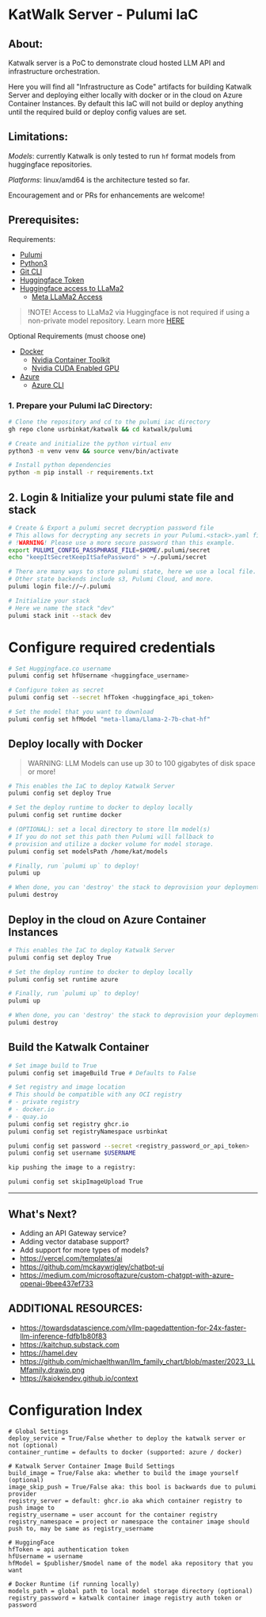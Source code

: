 # KatWalk Server - Pulumi IaC

## About:

Katwalk server is a PoC to demonstrate cloud hosted LLM API and infrastructure orchestration.

Here you will find all "Infrastructure as Code" artifacts for building Katwalk Server and deploying either locally with docker or in the cloud on Azure Container Instances. By default this IaC will not build or deploy anything until the required build or deploy config values are set.

## Limitations: 

*Models*: currently Katwalk is only tested to run `hf` format models from huggingface repositories.

*Platforms*: linux/amd64 is the architecture tested so far.

Encouragement and or PRs for enhancements are welcome!

## Prerequisites:

Requirements:

* [Pulumi](https://www.pulumi.com/docs/install/)
* [Python3](https://www.python.org/downloads/)
* [Git CLI](https://git-scm.com/book/en/v2/Getting-Started-Installing-Git)
* [Huggingface Token](https://huggingface.co/docs/transformers.js/guides/private)
* [Huggingface access to LLaMa2](https://huggingface.co/meta-llama)
  * [Meta LLaMa2 Access](https://ai.meta.com/resources/models-and-libraries/llama-downloads/)

> !NOTE! Access to LLaMa2 via Huggingface is not required if using a non-private model repository. Learn more [HERE](https://huggingface.co/docs/transformers.js/guides/private)

Optional Requirements (must choose one)
* [Docker](https://docs.docker.com/engine/install/)
  * [Nvidia Container Toolkit](https://docs.nvidia.com/datacenter/cloud-native/container-toolkit/latest/install-guide.html)
  * [Nvidia CUDA Enabled GPU](https://developer.nvidia.com/cuda-gpus)
* [Azure](https://azure.microsoft.com/en-us)
  * [Azure CLI](https://learn.microsoft.com/en-us/cli/azure/install-azure-cli)


### 1. Prepare your Pulumi IaC Directory:

```bash
# Clone the repository and cd to the pulumi iac directory
gh repo clone usrbinkat/katwalk && cd katwalk/pulumi

# Create and initialize the python virtual env
python3 -m venv venv && source venv/bin/activate

# Install python dependencies
python -m pip install -r requirements.txt
```

## 2. Login & Initialize your pulumi state file and stack

```bash
# Create & Export a pulumi secret decryption password file
# This allows for decrypting any secrets in your Pulumi.<stack>.yaml file
# !WARNING! Please use a more secure password than this example.
export PULUMI_CONFIG_PASSPHRASE_FILE=$HOME/.pulumi/secret
echo "keepItSecretKeepItSafePassword" > ~/.pulumi/secret

# There are many ways to store pulumi state, here we use a local file.
# Other state backends include s3, Pulumi Cloud, and more.
pulumi login file://~/.pulumi

# Initialize your stack
# Here we name the stack "dev"
pulumi stack init --stack dev
```


# Configure required credentials
```bash
# Set Huggingface.co username
pulumi config set hfUsername <huggingface_username>

# Configure token as secret
pulumi config set --secret hfToken <huggingface_api_token>

# Set the model that you want to download
pulumi config set hfModel "meta-llama/Llama-2-7b-chat-hf"
```
## Deploy locally with Docker

> WARNING: LLM Models can use up 30 to 100 gigabytes of disk space or more!

```bash
# This enables the IaC to deploy Katwalk Server
pulumi config set deploy True

# Set the deploy runtime to docker to deploy locally
pulumi config set runtime docker

# (OPTIONAL): set a local directory to store llm model(s)
# If you do not set this path then Pulumi will fallback to
# provision and utilize a docker volume for model storage.
pulumi config set modelsPath /home/kat/models

# Finally, run `pulumi up` to deploy!
pulumi up

# When done, you can 'destroy' the stack to deprovision your deployment
pulumi destroy
```

## Deploy in the cloud on Azure Container Instances

```bash
# This enables the IaC to deploy Katwalk Server
pulumi config set deploy True

# Set the deploy runtime to docker to deploy locally
pulumi config set runtime azure

# Finally, run `pulumi up` to deploy!
pulumi up

# When done, you can 'destroy' the stack to deprovision your deployment
pulumi destroy
```

## Build the Katwalk Container

```bash
# Set image build to True
pulumi config set imageBuild True # Defaults to False

# Set registry and image location
# This should be compatible with any OCI registry
# - private registry
# - docker.io
# - quay.io
pulumi config set registry ghcr.io
pulumi config set registryNamespace usrbinkat

pulumi config set password --secret <registry_password_or_api_token>
pulumi config set username $USERNAME

kip pushing the image to a registry:

pulumi config set skipImageUpload True
```

---------------------------------------------------------------------------
## What's Next?
- Adding an API Gateway service?
- Adding vector database support?
- Add support for more types of models?
- https://vercel.com/templates/ai
- https://github.com/mckaywrigley/chatbot-ui
- https://medium.com/microsoftazure/custom-chatgpt-with-azure-openai-9bee437ef733

## ADDITIONAL RESOURCES:
- https://towardsdatascience.com/vllm-pagedattention-for-24x-faster-llm-inference-fdfb1b80f83
- https://kaitchup.substack.com
- https://hamel.dev
- https://github.com/michaelthwan/llm_family_chart/blob/master/2023_LLMfamily.drawio.png
- https://kaiokendev.github.io/context

# Configuration Index
```
# Global Settings
deploy_service = True/False whether to deploy the katwalk server or not (optional)
container_runtime = defaults to docker (supported: azure / docker)

# Katwalk Server Container Image Build Settings
build_image = True/False aka: whether to build the image yourself (optional)
image_skip_push = True/False aka: this bool is backwards due to pulumi provider
registry_server = default: ghcr.io aka which container registry to push image to
registry_username = user account for the container registry
registry_namespace = project or namespace the container image should push to, may be same as registry_username

# HuggingFace
hfToken = api authentication token
hfUsername = username
hfModel = $publisher/$model name of the model aka repository that you want

# Docker Runtime (if running locally)
models_path = global path to local model storage directory (optional)
registry_password = katwalk container image registry auth token or password
```
